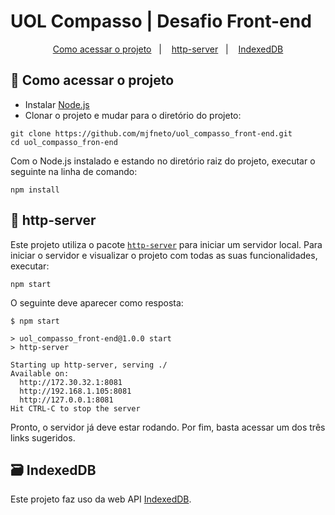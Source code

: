 # UOL Compasso | Desafio Front-end

<p align="center">
  <a href="##door-como-acessar-o-projeto">Como acessar o projeto</a>&nbsp;&nbsp;&nbsp;|&nbsp;&nbsp;&nbsp;
  <a href="##rocket-http-server">http-server</a>&nbsp;&nbsp;&nbsp;|&nbsp;&nbsp;&nbsp;
  <a href="##card_file_box-indexeddb">IndexedDB</a>
</p>

## :door: Como acessar o projeto

- Instalar [Node.js](https://nodejs.org/en/)
- Clonar o projeto e mudar para o diretório do projeto:

```shell
git clone https://github.com/mjfneto/uol_compasso_front-end.git
cd uol_compasso_fron-end
```

Com o Node.js instalado e estando no diretório raiz do projeto, executar o seguinte na linha de comando:

```shell
npm install
```

## :rocket: http-server

Este projeto utiliza o pacote [`http-server`](https://www.npmjs.com/package/http-server) para iniciar um servidor local. Para iniciar o servidor e visualizar o projeto com todas as suas funcionalidades, executar:

```shell
npm start
```

O seguinte deve aparecer como resposta:

```shell
$ npm start

> uol_compasso_front-end@1.0.0 start
> http-server

Starting up http-server, serving ./
Available on:
  http://172.30.32.1:8081
  http://192.168.1.105:8081
  http://127.0.0.1:8081
Hit CTRL-C to stop the server
```

Pronto, o servidor já deve estar rodando. Por fim, basta acessar um dos três links sugeridos.

## :card_file_box: IndexedDB

Este projeto faz uso da web API [IndexedDB](https://developer.mozilla.org/pt-BR/docs/Web/API/IndexedDB_API).
